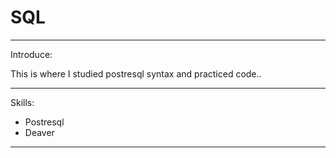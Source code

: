 # SQL

----------------

Introduce:

This is where I studied postresql syntax and practiced code..

----------------

Skills:
* Postresql
* Deaver 

------------
